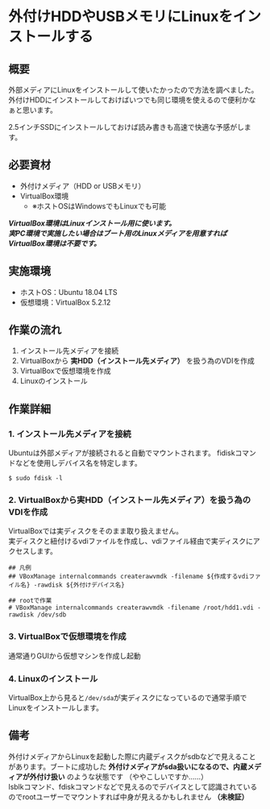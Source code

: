 # 外付けHDDやUSBメモリにLinuxをインストールする

## 概要

外部メディアにLinuxをインストールして使いたかったので方法を調べました。  
外付けHDDにインストールしておけばいつでも同じ環境を使えるので便利かなぁと思います。

2.5インチSSDにインストールしておけば読み書きも高速で快適な予感がします。

## 必要資材

- 外付けメディア（HDD or USBメモリ）
- VirtualBox環境
  - ※ホストOSはWindowsでもLinuxでも可能

___VirtualBox環境はLinuxインストール用に使います。  
実PC環境で実施したい場合はブート用のLinuxメディアを用意すればVirtualBox環境は不要です。___

## 実施環境

- ホストOS：Ubuntu 18.04 LTS
- 仮想環境：VirtualBox 5.2.12

## 作業の流れ

1. インストール先メディアを接続
2. VirtualBoxから **実HDD（インストール先メディア）** を扱う為のVDIを作成
3. VirtualBoxで仮想環境を作成
4. Linuxのインストール

## 作業詳細

### 1. インストール先メディアを接続

Ubuntuは外部メディアが接続されると自動でマウントされます。
fidiskコマンドなどを使用しデバイス名を特定します。

```
$ sudo fdisk -l
```

### 2. VirtualBoxから実HDD（インストール先メディア）を扱う為のVDIを作成

VirtualBoxでは実ディスクをそのまま取り扱えません。  
実ディスクと紐付けるvdiファイルを作成し、vdiファイル経由で実ディスクにアクセスします。

```
## 凡例
## VBoxManage internalcommands createrawvmdk -filename ${作成するvdiファイル名} -rawdisk ${外付けデバイス名}

## rootで作業
# VBoxManage internalcommands createrawvmdk -filename /root/hdd1.vdi -rawdisk /dev/sdb
```

### 3. VirtualBoxで仮想環境を作成

通常通りGUIから仮想マシンを作成し起動

### 4. Linuxのインストール

VirtualBox上から見ると```/dev/sda```が実ディスクになっているので通常手順でLinuxをインストールします。

## 備考

外付けメディアからLinuxを起動した際に内蔵ディスクがsdbなどで見えることがあります。ブートに成功した **外付けメディアがsda扱いになるので、内蔵メディアが外付け扱い** のような状態です （ややこしいですか……）  
lsblkコマンド、fdiskコマンドなどで見えるのでデバイスとして認識されているのでrootユーザーでマウントすれば中身が見えるかもしれません **（未検証）**
